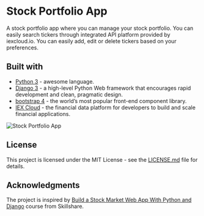 # Stock Portfolio App

A stock portfolio app where you can manage your stock portfolio.
You can easily search tickers through integrated API platform provided by iexcloud.io.
You can easily add, edit or delete tickers based on your preferences.

## Built with
+ [Python 3](https://www.python.org/) - awesome language.
+ [Django 3](https://www.djangoproject.com/) - a high-level Python Web framework that encourages rapid development and clean, pragmatic design.
+ [bootstrap 4](https://getbootstrap.com/) - the world’s most popular front-end component library.
+ [IEX Cloud](https://iexcloud.io/) - the financial data platform for developers to build and scale financial applications.

![Stock Portfolio App](https://raw.githubusercontent.com/ptyadana/placeholder.png)

## License
This project is licensed under the MIT License - see the [LICENSE.md](LICENSE.md) file for details.

## Acknowledgments
The project is inspired by [Build a Stock Market Web App With Python and Django](https://www.skillshare.com/classes/Build-a-Stock-Market-Web-App-With-Python-and-Django/1109468527) course from Skillshare.